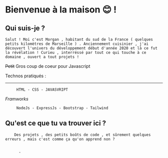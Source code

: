 

Bienvenue à la maison  😊 !
==========================


Qui suis-je ?
-------------

    Salut ! Moi c'est Morgan , habitant du sud de la France ( quelques petits kilomètres de Marseille ) . Anciennement cuisinier , j'ai découvert l'univers du développement début d'année 2020 et là ce fut la révélation ! Curieu , interréssé par tout ce qui touche à ce domaine , ouvert a tout projets ! 

~~Petit~~ Gros coup de coeur pour Javascript


Technos pratiqués :
___________________

         HTML - CSS - JAVASVRIPT
         
   *Framworks*
   
         NodeJs - ExpressJs - Bootstrap - Tailwind 
 

Qu'est ce que tu va trouver ici ?
---------------------------------
     
        Des projets , des petits boûts de code , et sûrement quelques erreurs , mais c'est comme ça qu'on apprend non ? 


          - 

